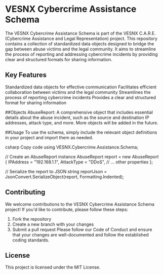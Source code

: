 # VESNX Cybercrime Assistance Schema


The VESNX Cybercrime Assistance Schema is part of the VESNX C.A.R.E. (Cybercrime Assistance and Legal Representation) project. This repository contains a collection of standardized data objects designed to bridge the gap between abuse victims and the legal community. It aims to streamline the process of reporting and addressing cybercrime incidents by providing clear and structured formats for sharing information.

## Key Features
Standardized data objects for effective communication
Facilitates efficient collaboration between victims and the legal community
Streamlines the process of reporting cybercrime incidents
Provides a clear and structured format for sharing information

##Objects
AbuseReport: A comprehensive object that includes essential details about the abuse incident, such as the source and destination IP addresses, attack type, and more.
More objects will be added in the future.

##Usage
To use the schema, simply include the relevant object definitions in your project and import them as needed.

csharp
Copy code
using VESNX.Cybercrime.Assistance.Schema;

// Create an AbuseReport instance
AbuseReport report = new AbuseReport
{
    IPAddress = "192.168.1.1",
    AttackType = "DDoS",
    // ... other properties
};

// Serialize the report to JSON
string reportJson = JsonConvert.SerializeObject(report, Formatting.Indented);

## Contributing
We welcome contributions to the VESNX Cybercrime Assistance Schema project! If you'd like to contribute, please follow these steps:

1. Fork the repository
2. Create a new branch with your changes
3. Submit a pull request
Please follow our Code of Conduct and ensure that your changes are well-documented and follow the established coding standards.

## License
This project is licensed under the MIT License.
